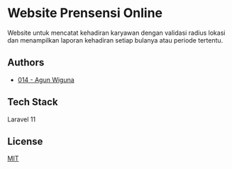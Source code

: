 # Website Prensensi Online

Website untuk mencatat kehadiran karyawan dengan validasi radius lokasi dan menampilkan laporan kehadiran setiap bulanya atau periode tertentu.

## Authors

-   [014 - Agun Wiguna](https://github.com/agunwiguna)

## Tech Stack

Laravel 11

## License

[MIT](https://choosealicense.com/licenses/mit/)
